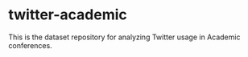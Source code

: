 twitter-academic
================

This is the dataset repository for analyzing Twitter usage in Academic conferences.
